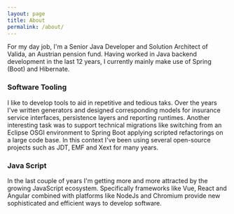```yaml
---
layout: page
title: About
permalink: /about/
---
```


For my day job, I'm a Senior Java Developer and Solution Architect of Valida, an Austrian pension fund. Having worked in Java backend development in the last 12 years, I currently mainly make use of Spring (Boot) and Hibernate. 

### Software Tooling

I like to develop tools to aid in repetitive and tedious taks. Over the years I've written generators and designed corresponding models for insurance service interfaces, persistence layers and reporting runtimes. Another interesting task was to support technical migrations like switching from an Eclipse OSGI environment to Spring Boot applying scripted refactorings on a large code base. In this context I've been using several open-source projects such as JDT, EMF and Xext for many years.

### Java Script

In the last couple of years I'm getting more and more attracted by the growing JavaScript ecosystem. Specifically frameworks like Vue, React and Angular combined with platforms like NodeJs and Chromium provide new sophisticated and efficient ways to develop software.
